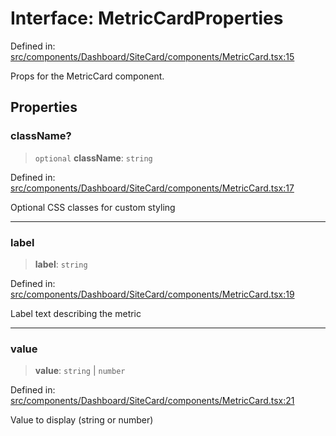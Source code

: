 # Interface: MetricCardProperties

Defined in: [src/components/Dashboard/SiteCard/components/MetricCard.tsx:15](https://github.com/Nick2bad4u/Uptime-Watcher/blob/8a1973382d5fe14c52996ecda381894eb7ecd4a6/src/components/Dashboard/SiteCard/components/MetricCard.tsx#L15)

Props for the MetricCard component.

## Properties

### className?

> `optional` **className**: `string`

Defined in: [src/components/Dashboard/SiteCard/components/MetricCard.tsx:17](https://github.com/Nick2bad4u/Uptime-Watcher/blob/8a1973382d5fe14c52996ecda381894eb7ecd4a6/src/components/Dashboard/SiteCard/components/MetricCard.tsx#L17)

Optional CSS classes for custom styling

***

### label

> **label**: `string`

Defined in: [src/components/Dashboard/SiteCard/components/MetricCard.tsx:19](https://github.com/Nick2bad4u/Uptime-Watcher/blob/8a1973382d5fe14c52996ecda381894eb7ecd4a6/src/components/Dashboard/SiteCard/components/MetricCard.tsx#L19)

Label text describing the metric

***

### value

> **value**: `string` \| `number`

Defined in: [src/components/Dashboard/SiteCard/components/MetricCard.tsx:21](https://github.com/Nick2bad4u/Uptime-Watcher/blob/8a1973382d5fe14c52996ecda381894eb7ecd4a6/src/components/Dashboard/SiteCard/components/MetricCard.tsx#L21)

Value to display (string or number)
